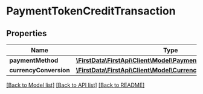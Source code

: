 # PaymentTokenCreditTransaction

## Properties
Name | Type | Description | Notes
------------ | ------------- | ------------- | -------------
**paymentMethod** | [**\FirstData\FirstApi\Client\Model\PaymentTokenPaymentMethod**](PaymentTokenPaymentMethod.md) |  | 
**currencyConversion** | [**\FirstData\FirstApi\Client\Model\CurrencyConversion**](CurrencyConversion.md) |  | [optional] 

[[Back to Model list]](../README.md#documentation-for-models) [[Back to API list]](../README.md#documentation-for-api-endpoints) [[Back to README]](../README.md)



